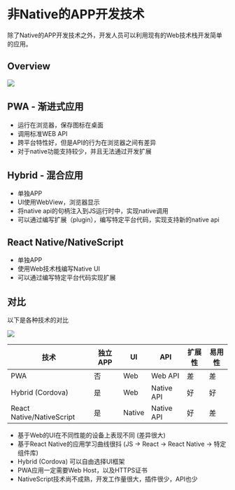 # 非Native的APP开发技术

除了Native的APP开发技术之外，开发人员可以利用现有的Web技术栈开发简单的应用。

## Overview

![](https://on-img.com/chart_image/5a3b1775e4b0909c1a9b9643.png)


## PWA - 渐进式应用

* 运行在浏览器，保存图标在桌面
* 调用标准WEB API
* 跨平台特性好，但是API的行为在浏览器之间有差异
* 对于native功能支持较少，并且无法通过开发扩展

## Hybrid - 混合应用

* 单独APP
* UI使用WebView，浏览器显示
* 将native api的句柄注入到JS运行时中，实现native调用
* 可以通过编写扩展（plugin），编写特定平台代码，实现支持新的native api

## React Native/NativeScript

* 单独APP
* 使用Web技术栈编写Native UI
* 可以通过编写特定平台代码实现扩展

## 对比

以下是各种技术的对比

![](http://on-img.com/chart_image/5a3c979ce4b0bf89b8536e54.png)

| 技术                        | 独立APP | UI     | API        | 扩展性  | 易用性  |
| ------------------------- | ----- | ------ | ---------- | ---- | ---- |
| PWA                       | 否     | Web    | Web API    | 差    | 差    |
| Hybrid (Cordova)          | 是     | Web    | Native API | 好    | 好    |
| React Native/NativeScript | 是     | Native | Native API | 好    | 差    |



* 基于Web的UI在不同性能的设备上表现不同 (差异很大)
* 基于React Native的应用学习曲线很抖 (JS -> React -> React Native -> 特定组件库)
* Hybrid (Cordova) 可以自由选择UI框架
* PWA应用一定需要Web Host，以及HTTPS证书
* NativeScript技术尚不成熟，开发工作量很大，插件很少，API也少